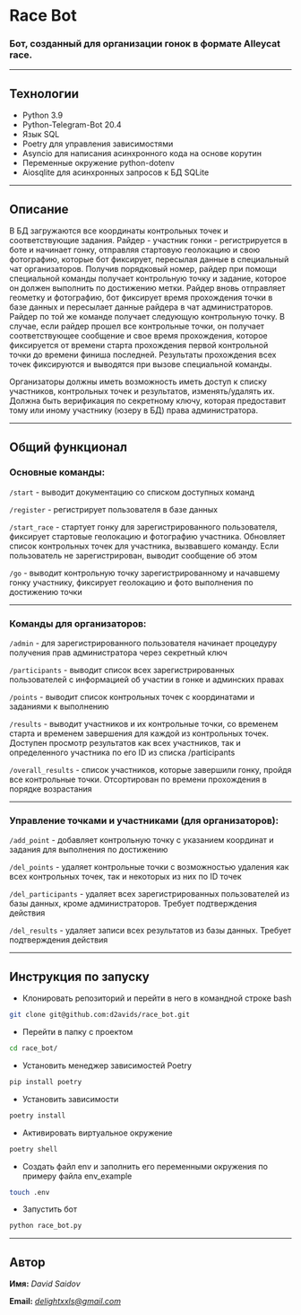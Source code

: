 # Race Bot
### Бот, созданный для организации гонок в формате Alleycat race.

---
## Технологии
- Python 3.9
- Python-Telegram-Bot 20.4
- Язык SQL
- Poetry для управления зависимостями
- Asyncio для написания асинхронного кода на основе корутин
- Переменные окружение python-dotenv
- Aiosqlite для асинхронных запросов к БД SQLite
___
## Описание

В БД загружаются все координаты контрольных точек и соответствующие задания.
Райдер - участник гонки - регистрируется в боте и начинает гонку, отправляя
стартовую геолокацию и свою фотографию, которые бот фиксирует, пересылая
данные в специальный чат организаторов. Получив порядковый номер, райдер при
помощи специальной команды получает контрольную точку и задание, которое он 
должен выполнить по достижению метки. Райдер вновь отправляет геометку и 
фотографию, бот фиксирует время прохождения точки в базе данных и пересылает
данные райдера в чат администраторов. Райдер по той же команде получает
следующую контрольную точку. В случае, если райдер прошел все контрольные 
точки, он получает соответствующее сообщение и свое время прохождения, которое
фиксируется от времени старта прохождения первой контрольной точки до 
времени финиша последней. Результаты прохождения всех точек фиксируются и 
выводятся при вызове специальной команды. 

Организаторы должны иметь возможность иметь доступ к списку участников,
контрольных точек и результатов, изменять/удалять их. Должна быть верификация
по секретному ключу, которая предоставит тому или иному участнику (юзеру в БД) 
права администратора.
___
## Общий функционал

### Основные команды:

<code>/start</code> - выводит документацию со списком доступных команд

<code>/register</code> - регистрирует пользователя в базе данных

<code>/start_race</code> - стартует гонку для зарегистрированного пользователя,
фиксирует стартовые геолокацию и фотографию участника. Обновляет список
контрольных точек для участника, вызвавшего команду. Если пользователь не
зарегистрирован, выводит сообщение об этом

<code>/go</code> - выводит контрольную точку 
зарегистрированному и начавшему гонку участнику, фиксирует геолокацию и фото 
выполнения по достижению точки

___

### Команды для организаторов:

<code>/admin</code> - для зарегистрированного пользователя начинает процедуру
получения прав администратора через секретный ключ

<code>/participants</code> - выводит список всех зарегистрированных
пользователей с информацией об участии в гонке и админских правах

<code>/points</code> - выводит список контрольных точек с координатами
и заданиями к выполнению

<code>/results</code> - выводит участников и их контрольные точки, со временем
старта и временем завершения для каждой из контрольных точек. Доступен просмотр
результатов как всех участников, так и определенного участника по его ID
из списка /participants

<code>/overall_results</code> - список участников, которые завершили гонку,
пройдя все контрольные точки. Отсортирован по времени прохождения в порядке
возрастания

___

### Управление точками и участниками (для организаторов):

<code>/add_point</code> - добавляет контрольную точку с указанием координат
и задания для выполнения по достижению

<code>/del_points</code> - удаляет контрольные точки с
возможностью удаления как всех контрольных точек, так и некоторых из них по ID
точек

<code>/del_participants</code> - удаляет всех зарегистрированных пользователей
из базы данных, кроме администраторов. Требует подтверждения действия

<code>/del_results</code> - удаляет записи всех результатов из базы данных.
Требует подтверждения действия

___
## Инструкция по запуску

- Клонировать репозиторий и перейти в него в командной строке bash

```bash
git clone git@github.com:d2avids/race_bot.git
```

- Перейти в папку с проектом

```bash
cd race_bot/
```

- Установить менеджер зависимостей Poetry

```bash
pip install poetry
```

- Установить зависимости

```bash
poetry install
```

- Активировать виртуальное окружение
```bash
poetry shell
```

- Создать файл env и заполнить его переменными окружения по примеру файла env_example

```bash
touch .env
```

- Запустить бот
```bash
python race_bot.py
```

---
## Автор

**Имя:** *David Saidov*

**Email:** *delightxxls@gmail.com*

